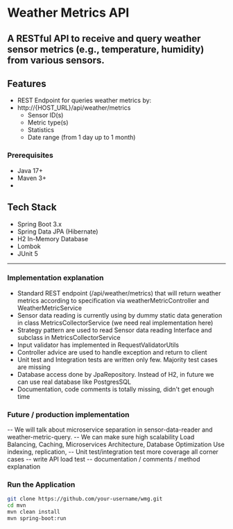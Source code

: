 # Weather Metrics API

A RESTful API to receive and query weather sensor metrics (e.g., temperature, humidity) from various sensors.
---

##  Features
- REST Endpoint for queries weather metrics by:
- http://{HOST_URL}/api/weather/metrics
    - Sensor ID(s)
    - Metric type(s)
    - Statistics
    - Date range (from 1 day up to 1 month)


### Prerequisites

- Java 17+
- Maven 3+
- 
## Tech Stack

- Spring Boot 3.x
- Spring Data JPA (Hibernate)
- H2 In-Memory Database
- Lombok
- JUnit 5

---


### Implementation explanation

- Standard REST endpoint (/api/weather/metrics) that will return weather metrics according to specification via weatherMetricController and WeatherMetricService
- Sensor data reading is currently using by dummy static data generation in class MetricsCollectorService (we need real implementation here)
- Strategy pattern are used to read Sensor data reading Interface and subclass in MetricsCollectorService
- Input validator has implemented in RequestValidatorUtils
- Controller advice are used to handle exception and return to client
- Unit test and Integration tests are written only few. Majority test cases are missing
- Database access done by JpaRepository. Instead of H2, in future we can use real database like PostgresSQL
- Documentation, code comments is totally missing, didn't get enough time

### Future / production implementation

-- We will talk about microservice separation in sensor-data-reader and weather-metric-query.
-- We can make sure high scalability Load Balancing, Caching, Microservices Architecture, Database Optimization
Use indexing, replication,
-- Unit test/integration test more coverage all corner cases
-- write API load test
-- documentation / comments / method explanation

### Run the Application

```bash
git clone https://github.com/your-username/wmg.git
cd mvn
mvn clean install
mvn spring-boot:run
